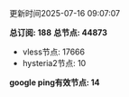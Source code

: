 更新时间2025-07-16 09:07:07

**总订阅: 188**
**总节点: 44873**
- vless节点: 17666
- hysteria2节点: 10

**google ping有效节点: 14**
